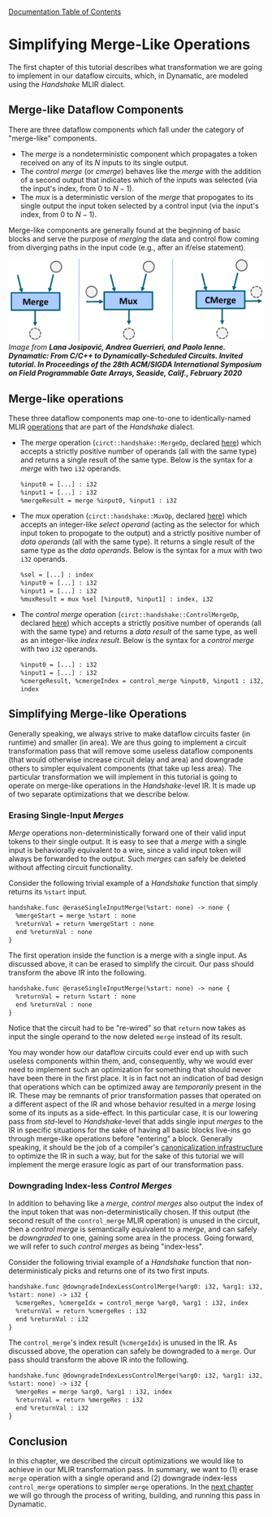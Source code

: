 [Documentation Table of Contents](../../../README.md)

# Simplifying Merge-Like Operations

The first chapter of this tutorial describes what transformation we are going to implement in our dataflow circuits, which, in Dynamatic, are modeled using the *Handshake* MLIR dialect.

## Merge-like Dataflow Components

There are three dataflow components which fall under the category of "merge-like" components.
- The *merge* is a nondeterministic component which propagates a token received on any of its $N$ inputs to its single output.
- The *control merge* (or *cmerge*) behaves like the *merge* with the addition of a second output that indicates which of the inputs was selected (via the input's index, from $0$ to $N-1$).
- The *mux* is a deterministic version of the *merge* that propogates to its single output the input token selected by a control input (via the input's index, from $0$ to $N-1$).

Merge-like components are generally found at the beginning of basic blocks and serve the purpose of *merging* the data and control flow coming from diverging paths in the input code (e.g., after an if/else statement).

![Merge-like operations](figures/merge-ops.png)
_Image from **Lana Josipović, Andrea Guerrieri, and Paolo Ienne. Dynamatic: From C/C++ to Dynamically-Scheduled Circuits. Invited tutorial. In Proceedings of the 28th ACM/SIGDA International Symposium on Field Programmable Gate Arrays, Seaside, Calif., February 2020**_

## Merge-like operations

These three dataflow components map one-to-one to identically-named MLIR [operations](../MLIRPrimer.md#operations) that are part of the *Handshake* dialect.
- The *merge* operation (`circt::handshake::MergeOp`, declared [here](https://github.com/EPFL-LAP/circt/blob/fe07e66b4c89433f9edc55bab141515d1c4d612c/include/circt/Dialect/Handshake/HandshakeOps.td#L338-L359)) which accepts a strictly positive number of operands (all with the same type) and returns a single result of the same type. Below is the syntax for a *merge* with two `i32` operands.
  ```mlir
  %input0 = [...] : i32
  %input1 = [...] : i32
  %mergeResult = merge %input0, %input1 : i32
  ```
- The *mux* operation (`circt::handshake::MuxOp`, declared [here](https://github.com/EPFL-LAP/circt/blob/fe07e66b4c89433f9edc55bab141515d1c4d612c/include/circt/Dialect/Handshake/HandshakeOps.td#L361-L391)) which accepts an integer-like *select operand* (acting as the selector for which input token to propogate to the output) and a strictly positive number of *data operands* (all with the same type). It returns a single result of the same type as the *data operands*. Below is the syntax for a *mux* with two `i32` operands.
  ```mlir
  %sel = [...] : index
  %input0 = [...] : i32
  %input1 = [...] : i32
  %muxResult = mux %sel [%input0, %input1] : index, i32
  ```
- The *control merge* operation (`circt::handshake::ControlMergeOp`, declared [here](https://github.com/EPFL-LAP/circt/blob/fe07e66b4c89433f9edc55bab141515d1c4d612c/include/circt/Dialect/Handshake/HandshakeOps.td#L393-L427)) which accepts a strictly positive number of operands (all with the same type) and returns a *data result* of the same type, as well as an integer-like *index result*. Below is the syntax for a *control merge* with two `i32` operands.
  ```mlir
  %input0 = [...] : i32
  %input1 = [...] : i32
  %cmergeResult, %cmergeIndex = control_merge %input0, %input1 : i32, index
  ```

## Simplifying Merge-like Operations

Generally speaking, we always strive to make dataflow circuits faster (in runtime) and smaller (in area). We are thus going to implement a circuit transformation pass that will remove some useless dataflow components (that would otherwise increase circuit delay and area) and downgrade others to simpler equivalent components (that take up less area). The particular transformation we will implement in this tutorial is going to operate on merge-like operations in the *Handshake*-level IR. It is made up of two separate optimizations that we describe below.

### Erasing Single-Input *Merges*

*Merge* operations non-deterministically forward one of their valid input tokens to their single output. It is easy to see that a *merge* with a single input is behaviorally equivalent to a wire, since a valid input token will always be forwarded to the output. Such *merges* can safely be deleted without affecting circuit functionality.

Consider the following trivial example of a *Handshake* function that simply returns its `%start` input.
```mlir
handshake.func @eraseSingleInputMerge(%start: none) -> none {
  %mergeStart = merge %start : none
  %returnVal = return %mergeStart : none
  end %returnVal : none
}
``` 
The first operation inside the function is a merge with a single input. As discussed above, it can be erased to simplify the circuit. Our pass should transform the above IR into the following.
```mlir
handshake.func @eraseSingleInputMerge(%start: none) -> none {
  %returnVal = return %start : none
  end %returnVal : none
}
``` 
Notice that the circuit had to be "re-wired" so that `return` now takes as input the single operand to the now deleted `merge` instead of its result.

You may wonder how our dataflow circuits could ever end up with such useless components within them, and, consequently, why we would ever need to implement such an optimization for something that should never have been there in the first place. It is in fact not an indication of bad design that operations which can be optimized away are *temporarily* present in the IR. These may be remnants of prior transformation passes that operated on a different aspect of the IR and whose behavior resulted in a *merge* losing some of its inputs as a side-effect. In this particular case, it is our lowering pass from *std*-level to *Handshake*-level that adds single input *merges* to the IR in specific situations for the sake of having all basic blocks live-ins go through merge-like operations before "entering" a block. Generally speaking, it should be the job of a compiler's [canonicalization infrastructure](https://mlir.llvm.org/docs/Canonicalization/) to optimize the IR in such a way, but for the sake of this tutorial we will implement the merge erasure logic as part of our transformation pass.  

### Downgrading Index-less *Control Merges*

In addition to behaving like a *merge*, *control merges* also output the index of the input token that was non-deterministically chosen. If this output (the second result of the `control_merge` MLIR operation) is unused in the circuit, then a *control merge* is semantically equivalent to a *merge*, and can safely be *downgraded* to one, gaining some area in the process. Going forward, we will refer to such *control merges* as being "index-less".

Consider the following trivial example of a *Handshake* function that non-deterministicaly picks and returns one of its two first inputs.
```mlir
handshake.func @downgradeIndexLessControlMerge(%arg0: i32, %arg1: i32, %start: none) -> i32 {
  %cmergeRes, %cmergeIdx = control_merge %arg0, %arg1 : i32, index
  %returnVal = return %cmergeRes : i32
  end %returnVal : i32
}
```
The `control_merge`'s index result (`%cmergeIdx`) is unused in the IR. As discussed above, the operation can safely be downgraded to a `merge`. Our pass should transform the above IR into the following.
```mlir
handshake.func @downgradeIndexLessControlMerge(%arg0: i32, %arg1: i32, %start: none) -> i32 {
  %mergeRes = merge %arg0, %arg1 : i32, index
  %returnVal = return %mergeRes : i32
  end %returnVal : i32
}
```

## Conclusion

In this chapter, we described the circuit optimizations we would like to achieve in our MLIR transformation pass. In summary, we want to (1) erase `merge` operation with a single operand and (2) downgrade index-less `control_merge` operations to simpler `merge` operations. In the [next chapter](2.WritingASimplePass.md) we will go through the process of writing, building, and running this pass in Dynamatic.

